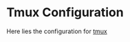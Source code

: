 # Tmux Configuration

Here lies the configuration for [tmux][]

[tmux]: http://tmux.sourceforge.net
